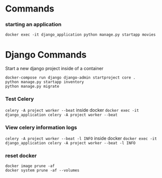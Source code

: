 # Commands

### starting an application 
```docker exec -it django_application python manage.py startapp movies```

# Django Commands

Start a new django project inside of a container
```
docker-compose run django django-admin startproject core .
python manage.py startapp inventory
python manage.py migrate
```
### Test Celery
```celery -A project worker --beat```
inside docker
```docker exec -it django_application celery -A project worker --beat```

### View celery information logs
```celery -A project worker --beat -l INFO```
inside docker
```docker exec -it django_application celery -A project worker --beat -l INFO```

### reset docker 
```docker stop $(docker ps -aq) docker rm -f $(docker ps -aq) docker network prune -f docker volume prune -f 
docker image prune -af
docker system prune -af --volumes
```